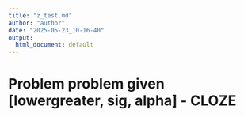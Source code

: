```yaml
---
title: "z_test.md"
author: "author"
date: "2025-05-23_10-16-40"
output:
  html_document: default
---
```


# Problem problem given [lowergreater, sig, alpha] - CLOZE
